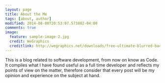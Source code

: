```yaml
---
layout: page
title: About the Me
tags: [about, author]
modified: 2014-08-08T20:53:07.573882-04:00
comments: true
image:
  feature: sample-image-2.jpg
  credit: WeGraphics
  creditlink: http://wegraphics.net/downloads/free-ultimate-blurred-background-pack/
---
```


This is a blog related to software development, from now on know as Code. It compiles what I have found useful as a full time developer and reflects my points of view on the matter, therefore consider that every post will be my opinion and experience on the subject at hand.
